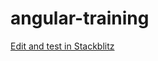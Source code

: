 # angular-training


[Edit and test in Stackblitz](https://stackblitz.com/edit/angular-azhwdr?devtoolsheight=33&file=src/app/app.component.ts)

